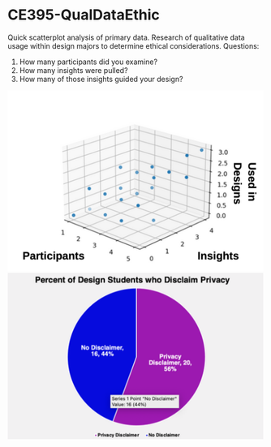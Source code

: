 # CE395-QualDataEthic
Quick scatterplot analysis of primary data. Research of qualitative data usage within design majors to determine ethical considerations.
Questions:

1. How many participants did you examine? 
2. How many insights were pulled? 
3. How many of those insights guided your design?

![](priv.png)
![](anov.png)
